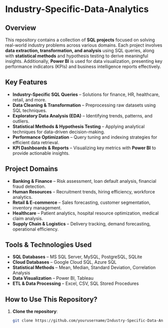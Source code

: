 # Industry-Specific-Data-Analytics
## Overview  
This repository contains a collection of **SQL projects** focused on solving real-world industry problems across various domains. Each project involves **data extraction, transformation, and analysis** using SQL queries, along with **statistical methods** and hypothesis testing to derive meaningful insights. Additionally, **Power BI** is used for data visualization, presenting key performance indicators (KPIs) and business intelligence reports effectively.  

## Key Features  
- **Industry-Specific SQL Queries** – Solutions for finance, HR, healthcare, retail, and more.  
- **Data Cleaning & Transformation** – Preprocessing raw datasets using SQL techniques.  
- **Exploratory Data Analysis (EDA)** – Identifying trends, patterns, and outliers.  
- **Statistical Methods & Hypothesis Testing** – Applying analytical techniques for data-driven decision-making.  
- **Performance Optimization** – Query tuning and indexing strategies for efficient data retrieval.  
- **KPI Dashboards & Reports** – Visualizing key metrics with **Power BI** to provide actionable insights.  

## Project Domains  
- **Banking & Finance** – Risk assessment, loan default analysis, financial fraud detection.  
- **Human Resources** – Recruitment trends, hiring efficiency, workforce analytics.  
- **Retail & E-commerce** – Sales forecasting, customer segmentation, inventory management.  
- **Healthcare** – Patient analytics, hospital resource optimization, medical claim analysis.  
- **Supply Chain & Logistics** – Delivery tracking, demand forecasting, operational efficiency.  

## Tools & Technologies Used  
- **SQL Databases** – MS SQL Server, MySQL, PostgreSQL, SQLite  
- **Cloud Databases** – Google Cloud SQL, Azure SQL  
- **Statistical Methods** – Mean, Median, Standard Deviation, Correlation Analysis  
- **Data Visualization** – Power BI, Tableau  
- **ETL & Data Processing** – Excel, CSV, SQL Stored Procedures  

## How to Use This Repository?  
1. **Clone the repository**:  
   ```bash
   git clone https://github.com/yourusername/Industry-Specific-Data-Analytics.git
